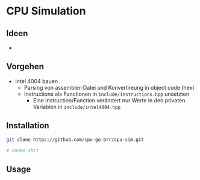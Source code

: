 # CPU Simulation

## Ideen
- 

## Vorgehen
- Intel 4004 bauen
  - Parsing von assembler-Datei und Konvertireung in object code (hex)
  - Instructions als Functionen in `include/instructions.hpp` unsetzten
    - Eine Instruction/Function verändert nur Werte in den privaten Variablen in `include/intel4004.hpp`
  


## Installation
```bash
git clone https://github.com/cpu-go-brr/cpu-sim.git

# cmake shit
```
## Usage